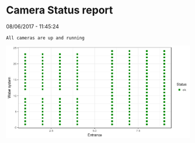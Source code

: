 Camera Status report
================
08/06/2017 - 11:45:24

    All cameras are up and running

![](camreport_files/figure-markdown_github/unnamed-chunk-2-1.png)
